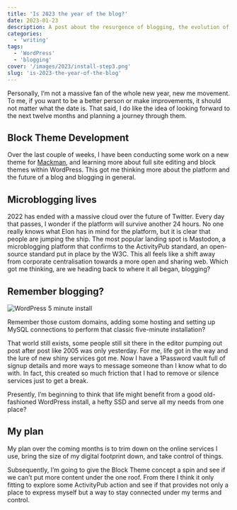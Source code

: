 ```yaml
---
title: 'Is 2023 the year of the blog?'
date: 2023-01-23
description: A post about the resurgence of blogging, the evolution of platforms, and plans for a more controlled digital presence.
categories:
  - 'writing'
tags:
  - 'WordPress'
  - 'blogging'
cover: '/images/2023/install-step3.png'
slug: 'is-2023-the-year-of-the-blog'
---
```


Personally, I’m not a massive fan of the whole new year, new me movement. To me, if you want to be a better person or make improvements, it should not matter what the date is. That said, I do like the idea of looking forward to the next twelve months and planning a journey through them.

## Block Theme Development

Over the last couple of weeks, I have been conducting some work on a new theme for [Mackman](https://mackman.co.uk), and learning more about full site editing and block themes within WordPress. This got me thinking more about the platform and the future of a blog and blogging in general.

## Microblogging lives

2022 has ended with a massive cloud over the future of Twitter. Every day that passes, I wonder if the platform will survive another 24 hours. No one really knows what Elon has in mind for the platform, but it is clear that people are jumping the ship. The most popular landing spot is Mastodon, a microblogging platform that confirms to the ActivityPub standard, an open-source standard put in place by the W3C. This all feels like a shift away from corporate centralisation towards a more open and sharing web. Which got me thinking, are we heading back to where it all began, blogging?

## Remember blogging?

![WordPress 5 minute install](/images/2023/install-step3.png)

Remember those custom domains, adding some hosting and setting up MySQL connections to perform that classic five-minute installation?

That world still exists, some people still sit there in the editor pumping out post after post like 2005 was only yesterday. For me, life got in the way and the lure of new shiny services got me. Now I have a 1Password vault full of signup details and more ways to message someone than I know what to do with. In fact, this created so much friction that I had to remove or silence services just to get a break.

Presently, I’m beginning to think that life might benefit from a good old-fashioned WordPress install, a hefty SSD and serve all my needs from one place?

## My plan

My plan over the coming months is to trim down on the online services I use, bring the size of my digital footprint down, and take control of things.

Subsequently, I’m going to give the Block Theme concept a spin and see if we can’t put more content under the one roof. From there I think it only fitting to explore some ActivityPub action and see if that provides not only a place to express myself but a way to stay connected under my terms and control.
